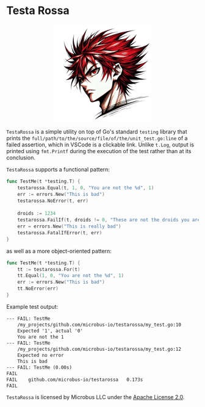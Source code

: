 # Testa Rossa

<p align="center"><img src="testarossa.png" width="256"></p><p></p>

`TestaRossa` is a simple utility on top of Go's standard `testing` library that prints the `full/path/to/the/source/file/of/the/unit_test.go:line` of a failed assertion, which in VSCode is a clickable link. Unlike `t.Log`, output is printed using `fmt.Printf` during the execution of the test rather than at its conclusion.

`TestaRossa` supports a functional pattern:

```go
func TestMe(t *testing.T) {
    testarossa.Equal(t, 1, 0, "You are not the %d", 1)
    err := errors.New("This is bad")
    testarossa.NoError(t, err)

    droids := 1234
    testarossa.FailIf(t, droids != 0, "These are not the droids you are looking for")
    err = errors.New("This is really bad")
    testarossa.FatalIfError(t, err)
}
```

as well as a more object-oriented pattern:

```go
func TestMe(t *testing.T) {
    tt := testarossa.For(t)
    tt.Equal(1, 0, "You are not the %d", 1)
    err := errors.New("This is bad")
    tt.NoError(err)
}
```

Example test output:

```
--- FAIL: TestMe
    /my_projects/github.com/microbus-io/testarossa/my_test.go:10
    Expected '1', actual '0'
    You are not the 1
--- FAIL: TestMe
    /my_projects/github.com/microbus-io/testarossa/my_test.go:12
    Expected no error
    This is bad
--- FAIL: TestMe (0.00s)
FAIL
FAIL	github.com/microbus-io/testarossa	0.173s
FAIL
```

`TestaRossa` is licensed by Microbus LLC under the [Apache License 2.0](http://www.apache.org/licenses/LICENSE-2.0).
